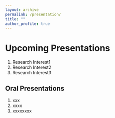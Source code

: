 ```yaml
---
layout: archive
permalink: /presentation/
title: ""
author_profile: true
---
```


Upcoming Presentations
======
1. Research Interest1
1. Research Interest2
1. Research Interest3 

Oral Presentations
------
1. xxx
1. xxxx
1. xxxxxxxx
